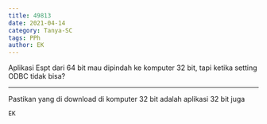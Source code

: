```yaml
---
title: 49813
date: 2021-04-14
category: Tanya-SC
tags: PPh
author: EK
---
```


Aplikasi Espt dari 64 bit mau dipindah ke komputer 32 bit, tapi ketika setting ODBC tidak bisa?

---

Pastikan yang di download di komputer 32 bit adalah aplikasi 32 bit juga

`EK`
